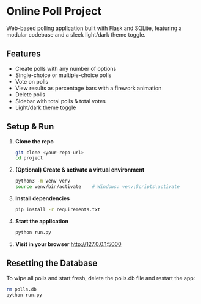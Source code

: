 # Online Poll Project

Web-based polling application built with Flask and SQLite, featuring a modular codebase and a sleek light/dark theme toggle.

## Features

- Create polls with any number of options
- Single-choice or multiple-choice polls
- Vote on polls
- View results as percentage bars with a firework animation
- Delete polls
- Sidebar with total polls & total votes
- Light/dark theme toggle

## Setup & Run

1. **Clone the repo**  
   ```bash
   git clone <your-repo-url>
   cd project
2. **(Optional) Create & activate a virtual environment**
    ```bash
    python3 -m venv venv
    source venv/bin/activate    # Windows: venv\Scripts\activate

3. **Install dependencies**
    ```bash
    pip install -r requirements.txt
   
4. **Start the application**
    ```bash
    python run.py

5. **Visit in your browser**
    http://127.0.0.1:5000

## Resetting the Database
To wipe all polls and start fresh, delete the polls.db file and restart the app:
```bash
rm polls.db
python run.py
